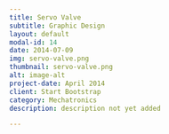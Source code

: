 ```yaml
---
title: Servo Valve
subtitle: Graphic Design
layout: default
modal-id: 14
date: 2014-07-09
img: servo-valve.png
thumbnail: servo-valve.png
alt: image-alt
project-date: April 2014
client: Start Bootstrap
category: Mechatronics
description: description not yet added

---
```


